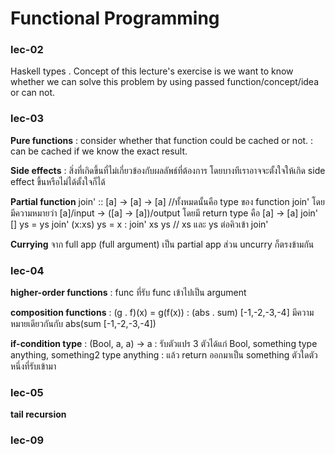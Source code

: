# Functional Programming
### lec-02
Haskell types
.
Concept of this lecture's exercise is we want to know whether we can solve this problem
by using passed function/concept/idea or can not.
### lec-03
<b>Pure functions</b>
: consider whether that function could be cached or not.
: can be cached if we know the exact result.

<b>Side effects</b>
: สิ่งที่เกิดขึ้นที่ไม่เกี่ยวข้องกับผลลัพธ์ที่ต้องการ โดยบางทีเราอาจจะตั้งใจให้เกิด side effect ขึ้นหรือไม่ได้ตั้งใจก็ได้

<b>Partial function</b>
join' :: \[a\] -> \[a\] -> \[a\] //ทั้งหมดนั้นคือ type ของ function join' โดยมีความหมายว่า \[a\]/input -> (\[a\] -> \[a\])/output โดยมี return type คือ \[a\] -> \[a\] 
join' [] ys = ys
join' (x:xs) ys = x : join' xs ys // xs และ ys ต่อคิวเข้า join'

<b>Currying</b>
จาก full app (full argument) เป็น partial app ส่วน uncurry ก็ตรงข้ามกัน

### lec-04
<b>higher-order functions</b>
: func ที่รับ func เข้าไปเป็น argument

<b>composition functions</b>
: (g . f)(x) = g(f(x))
: (abs . sum) [-1,-2,-3,-4] มีความหมายเดียวกันกับ abs(sum [-1,-2,-3,-4])

<b>if-condition type</b>
: (Bool, a, a) -> a
: รับตัวแปร 3 ตัวได้แก่ Bool, something type anything, something2 type anything
: แล้ว return ออกมาเป็น something ตัวใดตัวหนึ่งที่รับเข้ามา

### lec-05
<b>tail recursion</b>

### lec-09
